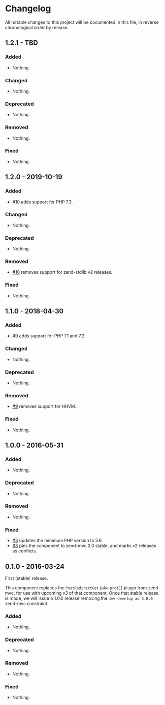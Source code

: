# Changelog

All notable changes to this project will be documented in this file, in reverse chronological order by release.

## 1.2.1 - TBD

### Added

- Nothing.

### Changed

- Nothing.

### Deprecated

- Nothing.

### Removed

- Nothing.

### Fixed

- Nothing.

## 1.2.0 - 2019-10-19

### Added

- [#10](https://github.com/zendframework/zend-mvc-plugin-prg/pull/10) adds support for PHP 7.3.

### Changed

- Nothing.

### Deprecated

- Nothing.

### Removed

- [#10](https://github.com/zendframework/zend-mvc-plugin-prg/pull/10) removes support for zend-stdlib v2 releases.

### Fixed

- Nothing.

## 1.1.0 - 2018-04-30

### Added

- [#9](https://github.com/zendframework/zend-mvc-plugin-prg/pull/9) adds support for PHP 7.1 and 7.2.

### Changed

- Nothing.

### Deprecated

- Nothing.

### Removed

- [#9](https://github.com/zendframework/zend-mvc-plugin-prg/pull/9) removes support for HHVM.

### Fixed

- Nothing.

## 1.0.0 - 2016-05-31

### Added

- Nothing.

### Deprecated

- Nothing.

### Removed

- Nothing.

### Fixed

- [#3](https://github.com/zendframework/zend-mvc-plugin-prg/pull/3) updates the
  minimum PHP version to 5.6.
- [#3](https://github.com/zendframework/zend-mvc-plugin-prg/pull/3) pins the
  component to zend-mvc 3.0 stable, and marks v2 releases as conflicts.

## 0.1.0 - 2016-03-24

First (stable) release.

This component replaces the `PostRedirectGet` (aka `prg()`) plugin from
zend-mvc, for use with upcoming v3 of that component. Once that stable release
is made, we will issue a 1.0.0 release removing the `dev-develop as 3.0.0`
zend-mvc constraint.

### Added

- Nothing.

### Deprecated

- Nothing.

### Removed

- Nothing.

### Fixed

- Nothing.

